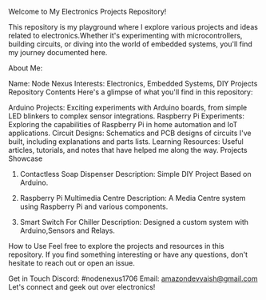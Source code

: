 Welcome to My Electronics Projects Repository!

This repository is my playground where I explore various projects and ideas related to electronics.Whether it's experimenting with microcontrollers, building circuits, or diving into the world of embedded systems, you'll find my journey documented here.

About Me:

Name: Node Nexus
Interests: Electronics, Embedded Systems, DIY Projects
Repository Contents
Here's a glimpse of what you'll find in this repository:

Arduino Projects: Exciting experiments with Arduino boards, from simple LED blinkers to complex sensor integrations.
Raspberry Pi Experiments: Exploring the capabilities of Raspberry Pi in home automation and IoT applications.
Circuit Designs: Schematics and PCB designs of circuits I've built, including explanations and parts lists.
Learning Resources: Useful articles, tutorials, and notes that have helped me along the way.
Projects Showcase
1. Contactless Soap Dispenser
Description: Simple DIY Project Based on Arduino.

2. Raspberry Pi Multimedia Centre
Description: A Media Centre system using Raspberry Pi and various components.

3. Smart Switch For Chiller
Description: Designed a custom system with Arduino,Sensors and Relays.

How to Use
Feel free to explore the projects and resources in this repository. If you find something interesting or have any questions, don't hesitate to reach out or open an issue.

Get in Touch
Discord: #nodenexus1706
Email: amazondevvaish@gmail.com
Let's connect and geek out over electronics!
